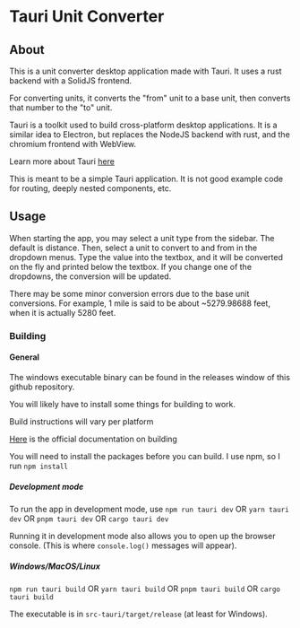 # Tauri Unit Converter

## About

This is a unit converter desktop application made with Tauri. It uses a rust backend with a SolidJS frontend.

For converting units, it converts the "from" unit to a base unit, then converts that number to the "to" unit.

Tauri is a toolkit used to build cross-platform desktop applications. It is a similar idea to Electron, but replaces the NodeJS backend with rust, and the chromium frontend with WebView.

Learn more about Tauri [here](https://tauri.app)

This is meant to be a simple Tauri application. It is not good example code for routing, deeply nested components, etc.

## Usage

When starting the app, you may select a unit type from the sidebar. The default is distance. Then, select a unit to convert to and from in the dropdown menus. Type the value into the textbox, and it will be converted on the fly and printed below the textbox. If you change one of the dropdowns, the conversion will be updated.

There may be some minor conversion errors due to the base unit conversions. For example, 1 mile is said to be about ~5279.98688 feet, when it is actually 5280 feet.

### Building

#### General

The windows executable binary can be found in the releases window of this github repository.

You will likely have to install some things for building to work.

Build instructions will vary per platform

[Here](https://tauri.app/v1/guides/building/) is the official documentation on building

You will need to install the packages before you can build. I use npm, so I run `npm install`

##### Development mode

To run the app in development mode, use `npm run tauri dev` OR `yarn tauri dev` OR `pnpm tauri dev` OR `cargo tauri dev`

Running it in development mode also allows you to open up the browser console. (This is where `console.log()` messages will appear).

##### Windows/MacOS/Linux

`npm run tauri build` OR `yarn tauri build` OR `pnpm tauri build` OR `cargo tauri build`

The executable is in `src-tauri/target/release` (at least for Windows).

